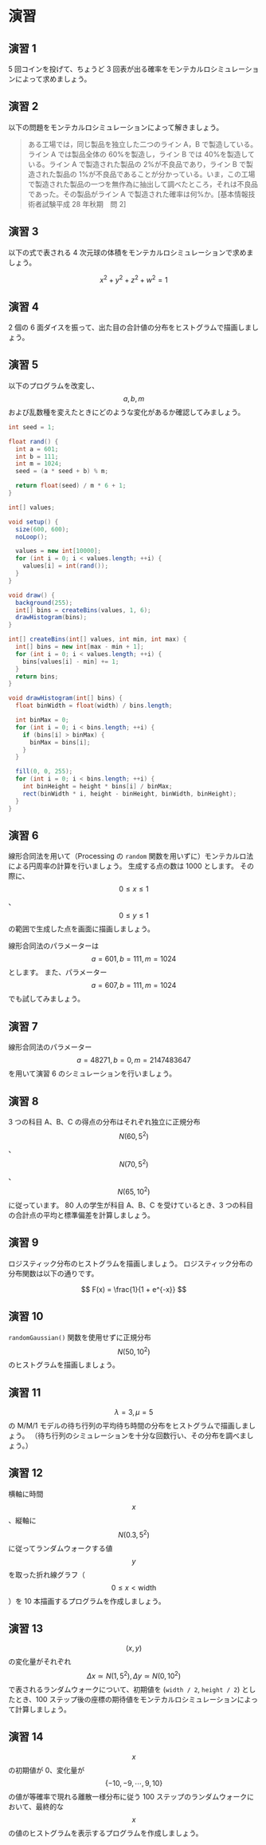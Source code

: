 # 演習

## 演習 1

5 回コインを投げて、ちょうど 3 回表が出る確率をモンテカルロシミュレーションによって求めましょう。

## 演習 2

以下の問題をモンテカルロシミュレーションによって解きましょう。

> ある工場では，同じ製品を独立した二つのライン A，B で製造している。ライン A では製品全体の 60%を製造し，ライン B では 40%を製造している。ライン A で製造された製品の 2%が不良品であり，ライン B で製造された製品の 1%が不良品であることが分かっている。いま，この工場で製造された製品の一つを無作為に抽出して調べたところ，それは不良品であった。その製品がライン A で製造された確率は何%か。[基本情報技術者試験平成 28 年秋期　問 2]

## 演習 3

以下の式で表される 4 次元球の体積をモンテカルロシミュレーションで求めましょう。

$$
x^2 + y^2 + z^2 + w^2 = 1
$$

## 演習 4

2 個の 6 面ダイスを振って、出た目の合計値の分布をヒストグラムで描画しましょう。

## 演習 5

以下のプログラムを改変し、$$a, b, m$$ および乱数種を変えたときにどのような変化があるか確認してみましょう。

```java
int seed = 1;

float rand() {
  int a = 601;
  int b = 111;
  int m = 1024;
  seed = (a * seed + b) % m;

  return float(seed) / m * 6 + 1;
}

int[] values;

void setup() {
  size(600, 600);
  noLoop();

  values = new int[10000];
  for (int i = 0; i < values.length; ++i) {
    values[i] = int(rand());
  }
}

void draw() {
  background(255);
  int[] bins = createBins(values, 1, 6);
  drawHistogram(bins);
}

int[] createBins(int[] values, int min, int max) {
  int[] bins = new int[max - min + 1];
  for (int i = 0; i < values.length; ++i) {
    bins[values[i] - min] += 1;
  }
  return bins;
}

void drawHistogram(int[] bins) {
  float binWidth = float(width) / bins.length;

  int binMax = 0;
  for (int i = 0; i < bins.length; ++i) {
    if (bins[i] > binMax) {
      binMax = bins[i];
    }
  }

  fill(0, 0, 255);
  for (int i = 0; i < bins.length; ++i) {
    int binHeight = height * bins[i] / binMax;
    rect(binWidth * i, height - binHeight, binWidth, binHeight);
  }
}
```

## 演習 6

線形合同法を用いて（Processing の `random` 関数を用いずに）モンテカルロ法による円周率の計算を行いましょう。
生成する点の数は 1000 とします。
その際に、$$0 \leq x \leq 1$$、$$0 \leq y \leq 1$$の範囲で生成した点を画面に描画しましょう。

線形合同法のパラメーターは $$a = 601, b=111, m=1024$$ とします。
また、パラメーター $$a = 607, b=111, m=1024$$ でも試してみましょう。

## 演習 7

線形合同法のパラメーター$$a = 48271, b = 0, m = 2147483647$$ を用いて演習 6 のシミュレーションを行いましょう。

## 演習 8

3 つの科目 A、B、C の得点の分布はそれぞれ独立に正規分布 $$N(60, 5^2)$$、$$N(70,5^2)$$、$$N(65,10^2)$$ に従っています。
80 人の学生が科目 A、B、C を受けているとき、3 つの科目の合計点の平均と標準偏差を計算しましょう。

## 演習 9

ロジスティック分布のヒストグラムを描画しましょう。
ロジスティック分布の分布関数は以下の通りです。

$$
F(x) = \frac{1}{1 + e^{-x}}
$$

## 演習 10

`randomGaussian()` 関数を使用せずに正規分布 $$N(50, 10^2)$$ のヒストグラムを描画しましょう。

## 演習 11

$$\lambda = 3, \mu = 5$$ の M/M/1 モデルの待ち行列の平均待ち時間の分布をヒストグラムで描画しましょう。
（待ち行列のシミュレーションを十分な回数行い、その分布を調べましょう。）

## 演習 12

横軸に時間 $$x$$、縦軸に $$N(0.3, 5^2)$$ に従ってランダムウォークする値 $$y$$ を取った折れ線グラフ（$$0 \leq x < \text{width}$$）を 10 本描画するプログラムを作成しましょう。

## 演習 13

$$(x, y)$$ の変化量がそれぞれ $$\Delta x \simeq N(1, 5^2), \Delta y \simeq N(0, 10^2)$$ で表されるランダムウォークについて、初期値を (`width / 2`, `height / 2`) としたとき、100 ステップ後の座標の期待値をモンテカルロシミュレーションによって計算しましょう。

## 演習 14

$$x$$ の初期値が 0、変化量が $$\{-10, -9, \cdots, 9, 10\}$$ の値が等確率で現れる離散一様分布に従う 100 ステップのランダムウォークにおいて、最終的な $$x$$ の値のヒストグラムを表示するプログラムを作成しましょう。
